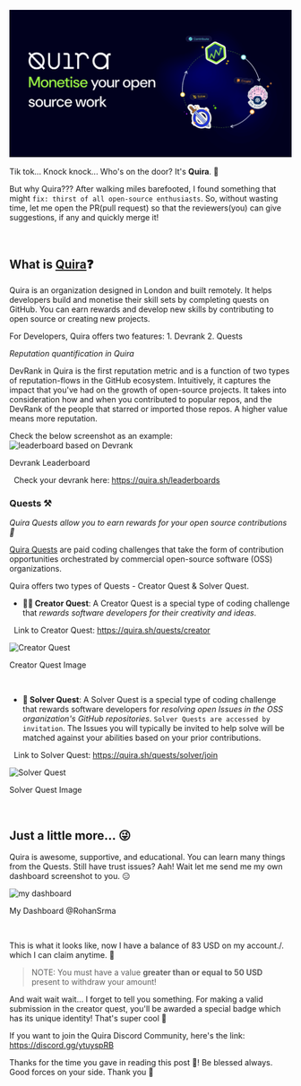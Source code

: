 ![Quira cover Image](og.png)

Tik tok... Knock knock... Who's on the door? It's **Quira**. 🚀

But why Quira??? After walking miles barefooted, I found something that might `fix: thirst of all open-source enthusiasts`. So, without wasting time, let me open the PR(pull request) so that the reviewers(you) can give suggestions, if any and quickly merge it!

&nbsp;

## What is [Quira](https://quira.sh/)❓
Quira is an organization designed in London and built remotely. It helps developers build and monetise their skill sets by completing quests on GitHub. You can earn rewards and develop new skills by contributing to open source or creating new projects.

For Developers, Quira offers two features:
    1. Devrank
    2. Quests

_Reputation quantification in Quira_

DevRank in Quira is the first reputation metric and is a function of two types of reputation-flows in the GitHub ecosystem. Intuitively, it captures the impact that you've had on the growth of open-source projects. It takes into consideration how and when you contributed to popular repos, and the DevRank of the people that starred or imported those repos. A higher value means more reputation.

Check the below screenshot as an example:
![leaderboard based on Devrank](https://dev-to-uploads.s3.amazonaws.com/uploads/articles/cfu9uf9o91evgaguc8cy.png)
<figcaption>Devrank Leaderboard</figcaption>

&nbsp;
Check your devrank here: https://quira.sh/leaderboards
&nbsp;

### Quests ⚒️
_Quira Quests allow you to earn rewards for your open source contributions 💸_

[Quira Quests](https://quira.sh/quests) are paid coding challenges that take the form of contribution opportunities orchestrated by commercial open-source software (OSS) organizations.

Quira offers two types of Quests - Creator Quest & Solver Quest.

- **🧑‍💻 Creator Quest**:
A Creator Quest is a special type of coding challenge that _rewards software developers for their creativity and ideas_.

&nbsp;
Link to Creator Quest: https://quira.sh/quests/creator

![Creator Quest](https://dev-to-uploads.s3.amazonaws.com/uploads/articles/h3qzothpm2hjil98mx7e.png)
<figcaption>Creator Quest Image</figcaption>

&nbsp;

- **💃 Solver Quest**:
A Solver Quest is a special type of coding challenge that rewards software developers for _resolving open Issues in the OSS organization's GitHub repositories_. `Solver Quests are accessed by invitation`. The Issues you will typically be invited to help solve will be matched against your abilities based on your prior contributions.

&nbsp;
Link to Solver Quest: https://quira.sh/quests/solver/join

![Solver Quest](https://dev-to-uploads.s3.amazonaws.com/uploads/articles/3rryk39qfltmz5r5juw1.png)
<figcaption>Solver Quest Image</figcaption>

&nbsp;

## Just a little more... 😜
Quira is awesome, supportive, and educational. You can learn many things from the Quests. Still have trust issues? Aah! Wait let me send me my own dashboard screenshot to you. 😑

![my dashboard](https://dev-to-uploads.s3.amazonaws.com/uploads/articles/x8y2ysp586rkc0pkndd4.png)
<figcaption>My Dashboard @RohanSrma</figcaption>

&nbsp;

This is what it looks like, now I have a balance of 83 USD on my account./. which I can claim anytime. 💸

> NOTE: You must have a value **greater than or equal to 50 USD** present to withdraw your amount!

And wait wait wait... I forget to tell you something. For making a valid submission in the creator quest, you'll be awarded a special badge which has its unique identity! That's super cool 🎉

If you want to join the Quira Discord Community, here's the link: https://discord.gg/ytuyspRB

Thanks for the time you gave in reading this post 💝! Be blessed always. Good forces on your side. Thank you 🥰

